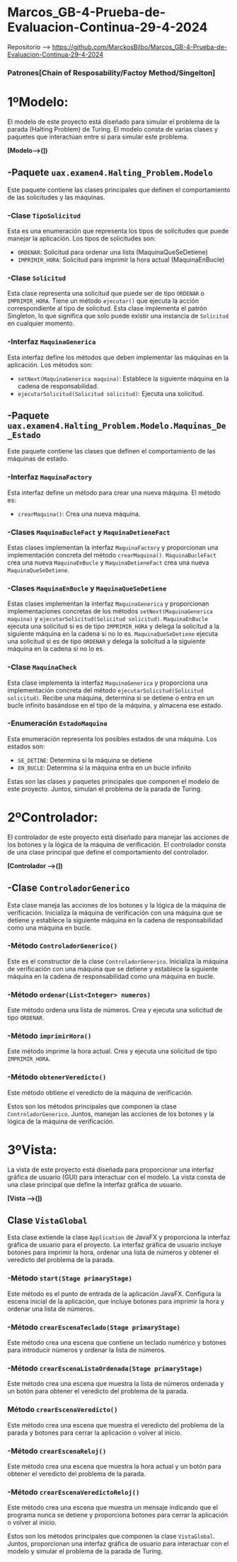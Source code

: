 # Marcos_GB-4-Prueba-de-Evaluacion-Continua-29-4-2024

Repositorio --> https://github.com/MarckosBilbo/Marcos_GB-4-Prueba-de-Evaluacion-Continua-29-4-2024

### Patrones[Chain of Resposability/Factoy Method/Singelton]


# 1ºModelo:

El modelo de este proyecto está diseñado para simular el problema de la parada (Halting Problem) de Turing. El modelo consta de varias clases y paquetes que interactúan entre sí para simular este problema.

**[Modelo-->(])**

## -Paquete `uax.examen4.Halting_Problem.Modelo`

Este paquete contiene las clases principales que definen el comportamiento de las solicitudes y las máquinas.

### -Clase `TipoSolicitud`

Esta es una enumeración que representa los tipos de solicitudes que puede manejar la aplicación. Los tipos de solicitudes son:

- `ORDENAR`: Solicitud para ordenar una lista (MaquinaQueSeDetiene)
- `IMPRIMIR_HORA`: Solicitud para imprimir la hora actual (MaquinaEnBucle)

### -Clase `Solicitud`

Esta clase representa una solicitud que puede ser de tipo `ORDENAR` o `IMPRIMIR_HORA`. Tiene un método `ejecutar()` que ejecuta la acción correspondiente al tipo de solicitud. Esta clase implementa el patrón Singleton, lo que significa que solo puede existir una instancia de `Solicitud` en cualquier momento.

### -Interfaz `MaquinaGenerica`

Esta interfaz define los métodos que deben implementar las máquinas en la aplicación. Los métodos son:

- `setNext(MaquinaGenerica maquina)`: Establece la siguiente máquina en la cadena de responsabilidad.
- `ejecutarSolicitud(Solicitud solicitud)`: Ejecuta una solicitud.

## -Paquete `uax.examen4.Halting_Problem.Modelo.Maquinas_De_Estado`

Este paquete contiene las clases que definen el comportamiento de las máquinas de estado.

### -Interfaz `MaquinaFactory`

Esta interfaz define un método para crear una nueva máquina. El método es:

- `crearMaquina()`: Crea una nueva máquina.

### -Clases `MaquinaBucleFact` y `MaquinaDetieneFact`

Estas clases implementan la interfaz `MaquinaFactory` y proporcionan una implementación concreta del método `crearMaquina()`. `MaquinaBucleFact` crea una nueva `MaquinaEnBucle` y `MaquinaDetieneFact` crea una nueva `MaquinaQueSeDetiene`.

### -Clases `MaquinaEnBucle` y `MaquinaQueSeDetiene`

Estas clases implementan la interfaz `MaquinaGenerica` y proporcionan implementaciones concretas de los métodos `setNext(MaquinaGenerica maquina)` y `ejecutarSolicitud(Solicitud solicitud)`. `MaquinaEnBucle` ejecuta una solicitud si es de tipo `IMPRIMIR_HORA` y delega la solicitud a la siguiente máquina en la cadena si no lo es. `MaquinaQueSeDetiene` ejecuta una solicitud si es de tipo `ORDENAR` y delega la solicitud a la siguiente máquina en la cadena si no lo es.

### -Clase `MaquinaCheck`

Esta clase implementa la interfaz `MaquinaGenerica` y proporciona una implementación concreta del método `ejecutarSolicitud(Solicitud solicitud)`. Recibe una máquina, determina si se detiene o entra en un bucle infinito basándose en el tipo de la máquina, y almacena ese estado.

### -Enumeración `EstadoMaquina`

Esta enumeración representa los posibles estados de una máquina. Los estados son:

- `SE_DETINE`: Determina si la máquina se detiene
- `EN_BUCLE`: Determina si la máquina entra en un bucle infinito

Estas son las clases y paquetes principales que componen el modelo de este proyecto. Juntos, simulan el problema de la parada de Turing.




# 2ºControlador:

El controlador de este proyecto está diseñado para manejar las acciones de los botones y la lógica de la máquina de verificación. El controlador consta de una clase principal que define el comportamiento del controlador.

**[Controlador -->(])**

## -Clase `ControladorGenerico`

Esta clase maneja las acciones de los botones y la lógica de la máquina de verificación. Inicializa la máquina de verificación con una máquina que se detiene y establece la siguiente máquina en la cadena de responsabilidad como una máquina en bucle.

### -Método `ControladorGenerico()`

Este es el constructor de la clase `ControladorGenerico`. Inicializa la máquina de verificación con una máquina que se detiene y establece la siguiente máquina en la cadena de responsabilidad como una máquina en bucle.

### -Método `ordenar(List<Integer> numeros)`

Este método ordena una lista de números. Crea y ejecuta una solicitud de tipo `ORDENAR`.

### -Método `imprimirHora()`

Este método imprime la hora actual. Crea y ejecuta una solicitud de tipo `IMPRIMIR_HORA`.

### -Método `obtenerVeredicto()`

Este método obtiene el veredicto de la máquina de verificación.

Estos son los métodos principales que componen la clase `ControladorGenerico`. Juntos, manejan las acciones de los botones y la lógica de la máquina de verificación.




# 3ºVista:

La vista de este proyecto está diseñada para proporcionar una interfaz gráfica de usuario (GUI) para interactuar con el modelo. La vista consta de una clase principal que define la interfaz gráfica de usuario.

**[Vista -->(])**

## Clase `VistaGlobal`

Esta clase extiende la clase `Application` de JavaFX y proporciona la interfaz gráfica de usuario para el proyecto. La interfaz gráfica de usuario incluye botones para imprimir la hora, ordenar una lista de números y obtener el veredicto del problema de la parada.

### -Método `start(Stage primaryStage)`

Este método es el punto de entrada de la aplicación JavaFX. Configura la escena inicial de la aplicación, que incluye botones para imprimir la hora y ordenar una lista de números.

### -Método `crearEscenaTeclado(Stage primaryStage)`

Este método crea una escena que contiene un teclado numérico y botones para introducir números y ordenar la lista de números.

### -Método `crearEscenaListaOrdenada(Stage primaryStage)`

Este método crea una escena que muestra la lista de números ordenada y un botón para obtener el veredicto del problema de la parada.

### Método `crearEscenaVeredicto()`

Este método crea una escena que muestra el veredicto del problema de la parada y botones para cerrar la aplicación o volver al inicio.

### -Método `crearEscenaReloj()`

Este método crea una escena que muestra la hora actual y un botón para obtener el veredicto del problema de la parada.

### -Método `crearEscenaVeredictoReloj()`

Este método crea una escena que muestra un mensaje indicando que el programa nunca se detiene y proporciona botones para cerrar la aplicación o volver al inicio.

Estos son los métodos principales que componen la clase `VistaGlobal`. Juntos, proporcionan una interfaz gráfica de usuario para interactuar con el modelo y simular el problema de la parada de Turing.
